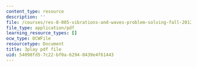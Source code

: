 ```yaml
---
content_type: resource
description: ''
file: /courses/res-8-005-vibrations-and-waves-problem-solving-fall-2012/54098fd57c22bf0a62940439e4f61443_uyofLz9Dtuw.pdf
file_type: application/pdf
learning_resource_types: []
ocw_type: OCWFile
resourcetype: Document
title: 3play pdf file
uid: 54098fd5-7c22-bf0a-6294-0439e4f61443
---
```

